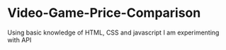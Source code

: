 # Video-Game-Price-Comparison
Using basic knowledge of HTML, CSS and javascript I am experimenting with API
